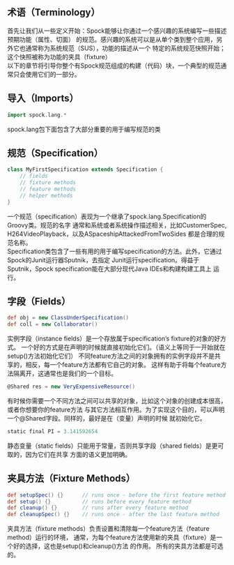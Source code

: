 ## 术语（Terminology）
首先让我们从一些定义开始：Spock能够让你通过一个感兴趣的系统编写一些描述预期功能（属性、切面）
的规范。感兴趣的系统可以是从单个类到整个应用，另外它也通常称为系统规范（SUS），功能的描述从一个
特定的系统规范快照开始；这个快照被称为功能的夹具（fixture）  
以下的章节将引导你整个有Spock规范组成的构建（代码）块，一个典型的规范通常只会使用它们的一部分。
## 导入（Imports）
```groovy
import spock.lang.*
```
spock.lang包下面包含了大部分重要的用于编写规范的类

## 规范（Specification）
```groovy
class MyFirstSpecification extends Specification {
    // fields
    // fixture methods
    // feature methods
    // helper methods
}
```
一个规范（specification）表现为一个继承了spock.lang.Specification的Groovy类。规范的名字
通常和系统或者系统操作描述相关，比如CustomerSpec, H264VideoPlayback，以及ASpaceshipAttackedFromTwoSides
都是合理的规范名称。  
Specification类包含了一些有用的用于编写specification的方法。此外，它通过Spock的Junit运行器Sputnik，去指定
Junit运行specification。得益于Sputnik，Spock specification能在大部分现代Java IDEs和构建构建工具上
运行。  

## 字段（Fields）

```groovy
def obj = new ClassUnderSpecification()
def coll = new Collaborator()
```

实例字段（instance fields）是一个存放属于specification’s fixture的对象的好方式。
一个好的方式是在声明的时候就直接初始化它们。（语义上等同于一开始就在setup()方法初始化它们）
不同feature方法之间的对象拥有的实例字段并不是共享的，相反，每一个feature方法都有它自己的对象。
这样有助于将每个feature方法隔离开，这通常也是我们的一个目标。
```groovy
@Shared res = new VeryExpensiveResource()
```
有时候你需要一个不同方法之间可以共享的对象，比如这个对象的创建成本很高，或者你想要你的feature方法
与其它方法相互作用。为了实现这个目的，可以声明一个@Shared字段。同样的，最好是在（变量）声明的时候
就初始化它。
```groovy
static final PI = 3.141592654
```
静态变量（static fields）只能用于常量，否则共享字段（shared fields）是更可取的，因为它们在共享
方面的语义更加明确。

## 夹具方法（Fixture Methods）
```groovy
def setupSpec() {}      // runs once - before the first feature method
def setup() {}          // runs before every feature method
def cleanup() {}        // runs after every feature method
def cleanupSpec() {}    // runs once - after the last feature method
```
夹具方法（fixture methods）负责设置和清除每一个feature方法（feature method）运行的环境，
通常，为每个feature方法使用新的夹具（fixture）是一个好的选择，这也是setup()和cleanup()方法
的作用。
所有的夹具方法都是可选的。
